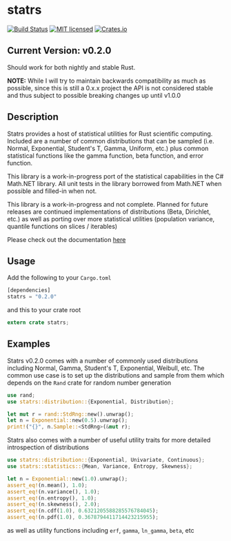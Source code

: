 # statrs  
  
[![Build Status](https://travis-ci.org/boxtown/statrs.svg?branch=master)](https://travis-ci.org/boxtown/verto)
[![MIT licensed](https://img.shields.io/badge/license-MIT-blue.svg)](./LICENSE.md)
[![Crates.io](https://img.shields.io/crates/v/statrs.svg?maxAge=2592000)](https://crates.io/crates/statrs)  

## Current Version: v0.2.0

Should work for both nightly and stable Rust.

**NOTE:** While I will try to maintain backwards compatibility as much as possible, since this is still a 0.x.x project the API is not considered stable and thus subject to possible breaking changes up until v1.0.0

## Description
  
Statrs provides a host of statistical utilities for Rust scientific computing.
Included are a number of common distributions that can be sampled (i.e. Normal, Exponential,
Student's T, Gamma, Uniform, etc.) plus common statistical functions like the gamma function,
beta function, and error function.  
  
This library is a work-in-progress port of the statistical capabilities
in the C# Math.NET library. All unit tests in the library borrowed from Math.NET when possible
and filled-in when not.  
  
This library is a work-in-progress and not complete. Planned for future releases are continued implementations
of distributions (Beta, Dirichlet, etc.) as well as porting over more statistical utilities (population variance,
quantile functions on slices / iterables)

Please check out the documentation [here](https://boxtown.io/docs/statrs/0.2.0/statrs/)

## Usage

Add the following to your `Cargo.toml`

```Rust
[dependencies]
statrs = "0.2.0"
```

and this to your crate root

```Rust
extern crate statrs;
```
  
## Examples

Statrs v0.2.0 comes with a number of commonly used distributions including Normal, Gamma, Student's T, Exponential, Weibull, etc.
The common use case is to set up the distributions and sample from them which depends on the `Rand` crate for random number generation

```Rust
use rand;
use statrs::distribution::{Exponential, Distribution};

let mut r = rand::StdRng::new().unwrap();
let n = Exponential::new(0.5).unwrap();
print!("{}", n.Sample::<StdRng>(&mut r);
```

Statrs also comes with a number of useful utility traits for more detailed introspection of distributions

```Rust
use statrs::distribution::{Exponential, Univariate, Continuous};
use statrs::statistics::{Mean, Variance, Entropy, Skewness};

let n = Exponential::new(1.0).unwrap();
assert_eq!(n.mean(), 1.0);
assert_eq!(n.variance(), 1.0);
assert_eq!(n.entropy(), 1.0);
assert_eq!(n.skewness(), 2.0);
assert_eq!(n.cdf(1.0), 0.6321205588285576784045);
assert_eq!(n.pdf(1.0), 0.3678794411714423215955);
```

as well as utility functions including `erf`, `gamma`, `ln_gamma`, `beta`, etc
